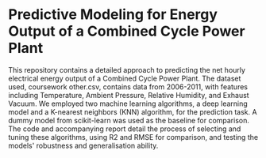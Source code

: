 # Predictive Modeling for Energy Output of a Combined Cycle Power Plant

This repository contains a detailed approach to predicting the net hourly electrical energy output of a Combined Cycle Power Plant. The dataset used, coursework other.csv, contains data from 2006-2011, with features including Temperature, Ambient Pressure, Relative Humidity, and Exhaust Vacuum. We employed two machine learning algorithms, a deep learning model and a K-nearest neighbors (KNN) algorithm, for the prediction task. A dummy model from scikit-learn was used as the baseline for comparison. The code and accompanying report detail the process of selecting and tuning these algorithms, using R2 and RMSE for comparison, and testing the models' robustness and generalisation ability.
